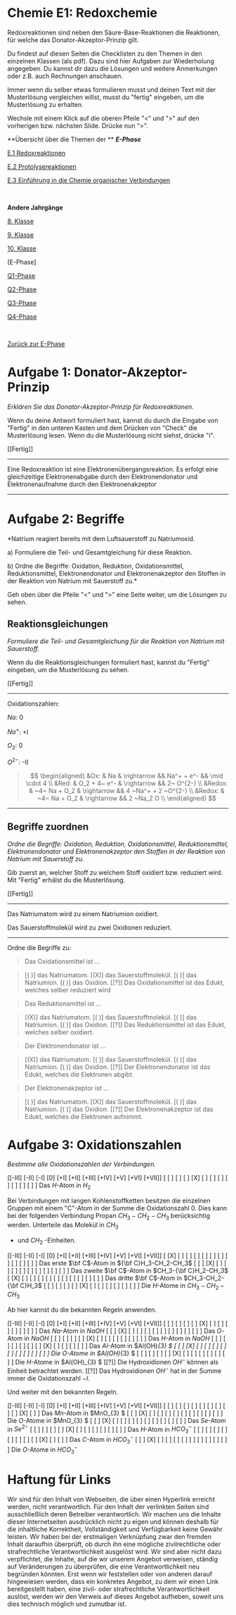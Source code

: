 <!--
author: Susanne Suckfüll
email: su-aes@masannek.de
language: de
narrator: German Female
script: url.js

View this file on https://liascript.github.io/course/?https://raw.githubusercontent.com/SUC-AES/Mathematik-5/master/2_Massen_1.md
-->


# Chemie E1: Redoxchemie

Redoxreaktionen sind neben den Säure-Base-Reaktionen die Reaktionen, für welche das Donator-Akzeptor-Prinzip gilt.

Du findest auf diesen Seiten die Checklisten zu den Themen in den einzelnen Klassen (als pdf). Dazu sind hier Aufgaben zur Wiederholung angegeben. Du kannst dir dazu die Lösungen und weitere Anmerkungen oder z.B. auch Rechnungen anschauen.

Immer wenn du selber etwas formulieren musst und deinen Text mit der Musterlösung vergleichen willst, musst du "fertig" eingeben, um die Musterlösung zu erhalten.

Wechsle mit einem Klick auf die oberen Pfeile "<" und ">" auf den vorherigen bzw. nächsten Slide. Drücke nun ">".


**Übersicht über die Themen der ** ***E-Phase***

[E.1 Redoxreaktionen]()

[E.2 Protolysereaktionen]()

[E.3 Einführung in die Chemie organischer Verbindungen]()

$\qquad$

**Andere Jahrgänge**

[8. Klasse]()

[9. Klasse]()

[10. Klasse]()

[E-Phase]

[Q1-Phase]()

[Q2-Phase]()

[Q3-Phase]()

[Q4-Phase]()


$\qquad$

[Zurück zur E-Phase]()




# Aufgabe 1: Donator-Akzeptor-Prinzip

*Erklären Sie das Donator-Akzeptor-Prinzip für Redoxreaktionen.*

Wenn du deine Antwort formuliert hast, kannst du durch die Eingabe von "Fertig" in den unteren Kasten und dem Drücken von "Check" die Musterlösung lesen. Wenn du die Musterlösung nicht siehst, drücke "i".

[[Fertig]]
******************************************

Eine Redoxreaktion ist eine Elektronenübergangsreaktion. Es erfolgt eine gleichzeitige Elektronenabgabe durch den Elektronendonator und Elektronenaufnahme durch den Elektronenakzeptor


******************************************



# Aufgabe 2: Begriffe

*Natrium reagiert bereits mit dem Luftsauerstoff zu Natriumoxid.

a) Formuliere die Teil- und Gesamtgleichung für diese Reaktion.

b) Ordne die Begriffe: Oxidation, Reduktion, Oxidationsmittel, Reduktionsmittel, Elektronendonator und Elektronenakzeptor den Stoffen in der Reaktion von Natrium mit Sauerstoff zu.*


Geh oben über die Pfeile "<" und ">" eine Seite weiter, um die Lösungen zu sehen.


## Reaktionsgleichungen

*Formuliere die Teil- und Gesamtgleichung für die Reaktion von Natrium mit Sauerstoff.*

Wenn du die Reaktionsgleichungen formuliert hast, kannst du "Fertig" eingeben, um die Musterlösung zu sehen.

[[Fertig]]
******************************************

Oxidationszahlen:

$Na$:     0

$Na^+$:   +I

$O_2$:     0

$O^{2-}$:   -II

> $$
\begin{aligned}
&Ox: & Na & \rightarrow  && Na^+ + e^- && \mid \cdot 4 \\
&Red: & O_2 + 4~ e^- & \rightarrow && 2~ O^{2-} \\
&Redox: & ~4~ Na + O_2 & \rightarrow && 4 ~Na^+ + 2 ~O^{2-} \\
&Redox: & ~4~ Na + O_2 & \rightarrow && 2 ~Na_2 O \\
\end{aligned}
$$

******************************************


## Begriffe zuordnen

*Ordne die Begriffe: Oxidation, Reduktion, Oxidationsmittel, Reduktionsmittel, Elektronendonator und Elektronenakzeptor den Stoffen in der Reaktion von Natrium mit Sauerstoff zu.*

Gib zuerst an, welcher Stoff zu welchem Stoff oxidiert bzw. reduziert wird. Mit "Fertig" erhälst du die Musterlösung.

[[Fertig]]
******************************************

Das Natriumatom wird zu einem Natriumion oxidiert.

Das Sauerstoffmolekül wird zu zwei Oxidionen reduziert.


******************************************

Ordne die Begriffe zu:

> Das Oxidationsmittel ist ...

> [( )] das Natriumatom.
> [(X)] das Sauerstoffmolekül.
> [( )] das Natriumion.
> [( )] das Oxidion.
[[?]] Das Oxidationsmittel ist das Edukt, welches selber reduziert wird



> Das Reduktionsmittel ist ...

> [(X)] das Natriumatom.
> [( )] das Sauerstoffmolekül.
> [( )] das Natriumion.
> [( )] das Oxidion.
[[?]] Das Reduktionsmittel ist das Edukt, welches selber oxidiert.



> Der Elektronendonator ist ...

> [(X)] das Natriumatom.
> [( )] das Sauerstoffmolekül.
> [( )] das Natriumion.
> [( )] das Oxidion.
[[?]] Der Elektronendonator ist das Edukt, welches die Elektronen abgibt.



> Der Elektronenakzeptor ist ...

> [( )] das Natriumatom.
> [(X)] das Sauerstoffmolekül.
> [( )] das Natriumion.
> [( )] das Oxidion.
[[?]] Der Elektronenakzeptor ist das Edukt, welches die Elektronen aufnimmt.


# Aufgabe 3: Oxidationszahlen

*Bestimme alle Oxidationszahlen der Verbindungen.*

[[-III] [-II] [-I] [0] [+I] [+II] [+III] [+IV] [+V] [+VI] [+VII]]
[ [ ] [ ] [ ] [X] [ ] [ ] [ ] [ ] [ ] [ ] [ ] ]  Das $H$-Atom in $H_2$


Bei Verbindungen mit langen Kohlenstoffketten besitzen die einzelnen Gruppen mit einem "C"-Atom in der Summe die Oxidationszahl 0. Dies kann bei der folgenden Verbindung Propan
$CH_3-CH_2-CH_3$
berücksichtig werden. Unterteile das Molekül in
$CH_3$
- und
$CH_2$
-Einheiten.

[[-III] [-II] [-I] [0] [+I] [+II] [+III] [+IV] [+V] [+VI] [+VII]]
[ [X] [ ] [ ] [ ] [ ] [ ] [ ] [ ] [ ] [ ] [ ] ]  Das erste $\bf C$-Atom in ${\bf C}H_3-CH_2-CH_3$
[ [ ] [X] [ ] [ ] [ ] [ ] [ ] [ ] [ ] [ ] [ ] ]  Das zweite $\bf C$-Atom in $CH_3-{\bf C}H_2-CH_3$
[ [X] [ ] [ ] [ ] [ ] [ ] [ ] [ ] [ ] [ ] [ ] ]  Das dritte $\bf C$-Atom in $CH_3-CH_2-{\bf C}H_3$
[ [ ] [ ] [ ] [ ] [X] [ ] [ ] [ ] [ ] [ ] [ ] ]  Die $H$-Atome in $CH_3-CH_2-CH_3$


Ab hier kannst du die bekannten Regeln anwenden.

[[-III] [-II] [-I] [0] [+I] [+II] [+III] [+IV] [+V] [+VI] [+VII]]
[ [ ] [ ] [ ] [ ] [X] [ ] [ ] [ ] [ ] [ ] [ ] ]  Das $Na$-Atom in $NaOH$
[ [ ] [X] [ ] [ ] [ ] [ ] [ ] [ ] [ ] [ ] [ ] ]  Das $O$-Atom in $NaOH$
[ [ ] [ ] [ ] [ ] [X] [ ] [ ] [ ] [ ] [ ] [ ] ]  Das $H$-Atom in $NaOH$
[ [ ] [ ] [ ] [ ] [ ] [ ] [X] [ ] [ ] [ ] [ ] ]  Das $Al$-Atom in $Al(OH)_{3} $
[ [ ] [X] [ ] [ ] [ ] [ ] [ ] [ ] [ ] [ ] [ ] ]  Die $O$-Atome in $Al(OH)_{3} $
[ [ ] [ ] [ ] [ ] [X] [ ] [ ] [ ] [ ] [ ] [ ] ]  Die $H$-Atome in $Al(OH)_{3} $
[[?]] Die Hydroxidionen $OH^{-}$ können als Einheit betrachtet werden.
[[?]] Das Hydroxidionen $OH^{-}$ hat in der Summe immer die Oxidationszahl $-I$.  


Und weiter mit den bekannten Regeln.

[[-III] [-II] [-I] [0] [+I] [+II] [+III] [+IV] [+V] [+VI] [+VII]]
[ [ ] [ ] [ ] [ ] [ ] [ ] [ ] [ ] [ ] [X] [ ] ]  Das $Mn$-Atom in $MnO_{3} $
[ [ ] [X] [ ] [ ] [ ] [ ] [ ] [ ] [ ] [ ] [ ] ]  Die $O$-Atome in $MnO_{3} $
[ [ ] [X] [ ] [ ] [ ] [ ] [ ] [ ] [ ] [ ] [ ] ]  Das $Se$-Atom in $Se^{2-}$
[ [ ] [ ] [ ] [ ] [X] [ ] [ ] [ ] [ ] [ ] [ ] ]  Das $H$-Atom in $HCO_{3}^{-}$
[ [ ] [ ] [ ] [ ] [ ] [ ] [ ] [ ] [X] [ ] [ ] ]  Das $C$-Atom in $HCO_{3}^{-}$
[ [ ] [X] [ ] [ ] [ ] [ ] [ ] [ ] [ ] [ ] [ ] ]  Die $O$-Atome in $HCO_{3}^{-}$





# Haftung für Links

Wir sind für den Inhalt von Webseiten, die über einen Hyperlink erreicht werden, nicht verantwortlich. Für den Inhalt der verlinkten Seiten sind ausschließlich deren Betreiber verantwortlich. Wir machen uns die Inhalte dieser Internetseiten ausdrücklich nicht zu eigen und können deshalb für die inhaltliche Korrektheit, Vollständigkeit und Verfügbarkeit keine Gewähr leisten. Wir haben bei der erstmaligen Verknüpfung zwar den fremden Inhalt daraufhin überprüft, ob durch ihn eine mögliche zivilrechtliche oder strafrechtliche Verantwortlichkeit ausgelöst wird. Wir sind aber nicht dazu verpflichtet, die Inhalte, auf die wir unserem Angebot verweisen, ständig auf Veränderungen zu überprüfen, die eine Verantwortlichkeit neu begründen könnten. Erst wenn wir feststellen oder von anderen darauf hingewiesen werden, dass ein konkretes Angebot, zu dem wir einen Link bereitgestellt haben, eine zivil- oder strafrechtliche Verantwortlichkeit auslöst, werden wir den Verweis auf dieses Angebot aufheben, soweit uns dies technisch möglich und zumutbar ist.
